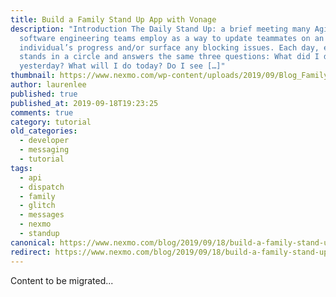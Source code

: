 ```yaml
---
title: Build a Family Stand Up App with Vonage
description: "Introduction The Daily Stand Up: a brief meeting many Agile
  software engineering teams employ as a way to update teammates on an
  individual’s progress and/or surface any blocking issues. Each day, everyone
  stands in a circle and answers the same three questions: What did I do
  yesterday? What will I do today? Do I see […]"
thumbnail: https://www.nexmo.com/wp-content/uploads/2019/09/Blog_Family-Stand-Up-App_1200x600.png
author: laurenlee
published: true
published_at: 2019-09-18T19:23:25
comments: true
category: tutorial
old_categories:
  - developer
  - messaging
  - tutorial
tags:
  - api
  - dispatch
  - family
  - glitch
  - messages
  - nexmo
  - standup
canonical: https://www.nexmo.com/blog/2019/09/18/build-a-family-stand-up-app-with-nexmo-messages-and-dispatch-api-dr
redirect: https://www.nexmo.com/blog/2019/09/18/build-a-family-stand-up-app-with-nexmo-messages-and-dispatch-api-dr
---
```

Content to be migrated...